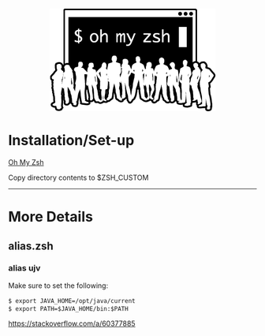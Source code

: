 <p align="center">
  <img src="/resources/images/oh-my-zsh-logo.png" alt="Oh My Zsh">
</p>

# Installation/Set-up
[Oh My Zsh](https://github.com/ohmyzsh/ohmyzsh)

Copy directory contents to $ZSH_CUSTOM

---

# More Details
## alias.zsh
### alias ujv
Make sure to set the following:

```console
$ export JAVA_HOME=/opt/java/current
$ export PATH=$JAVA_HOME/bin:$PATH
```

https://stackoverflow.com/a/60377885